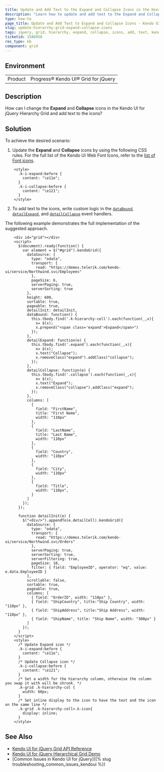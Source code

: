 ```yaml
---
title: Update and Add Text to the Expand and Collapse Icons in the Hierarchy Grid
description: "Learn how to update and add text to the Expand and Collapse icons in a Kendo UI for jQuery hierarchical Grid."
type: how-to
page_title: Update and Add Text to Expand and Collapse Icons - Kendo UI Hierarchy Grid for jQuery
slug: update-hierarchy-grid-expand-collapse-icons
tags: jquery, grid, hierarchy, expand, collapse, icons, add, text, kendo grid
ticketid: 1586958
res_type: kb
component: grid
---
```


## Environment

<table>
 <tr>
  <td>Product</td>
  <td>Progress® Kendo UI® Grid for jQuery</td>
 </tr>
</table>


## Description

How can I change the **Expand** and **Collapse** icons in the Kendo UI for jQuery Hierarchy Grid and add text to the icons?

## Solution

To achieve the desired scenario:

1. Update the **Expand** and **Collapse** icons by using the following CSS rules. For the full list of the Kendo UI Web Font Icons, refer to the [list of Font icons](/styles-and-layout/sass-themes/font-icons#list-of-font-icons).

```
    <style>
      .k-i-expand:before {
        content: "\e11e";
      }
      .k-i-collapse:before {
        content: "\e121";
      }
    </style>
```


2. To add text to the icons, write custom logic in the [`dataBound`](/api/javascript/ui/grid/events/databound), [`detailExpand`](/api/javascript/ui/grid/events/detailexpand), and [`detailCollapse`](/api/javascript/ui/grid/events/detailcollapse) event handlers.


The following example demonstrates the full implementation of the suggested approach.

```dojo
    <div id="grid"></div>
    <script>
      $(document).ready(function() {
        var element = $("#grid").kendoGrid({
          dataSource: {
            type: "odata",
            transport: {
              read: "https://demos.telerik.com/kendo-ui/service/Northwind.svc/Employees"
            },
            pageSize: 6,
            serverPaging: true,
            serverSorting: true
          },
          height: 600,
          sortable: true,
          pageable: true,
          detailInit: detailInit,
          dataBound: function() {
            this.tbody.find('.k-hierarchy-cell').each(function(_,x){
              x= $(x);
              x.prepend("<span class='expand'>Expand</span>")
            });
          },
          detailExpand: function(e) {
            this.tbody.find('.expand').each(function(_,x){
              x= $(x);
              x.text("Collapse");
              x.removeClass("expand").addClass("collapse");
            });
          },
          detailCollapse: function(e) {
            this.tbody.find('.collapse').each(function(_,x){
              x= $(x);
              x.text("Expand");
              x.removeClass("collapse").addClass("expand");
            });
          },
          columns: [
            {
              field: "FirstName",
              title: "First Name",
              width: "110px"
            },
            {
              field: "LastName",
              title: "Last Name",
              width: "110px"
            },
            {
              field: "Country",
              width: "110px"
            },
            {
              field: "City",
              width: "110px"
            },
            {
              field: "Title",
              width: "110px",
            }
          ]
        });
      });

      function detailInit(e) {
        $("<div/>").appendTo(e.detailCell).kendoGrid({
          dataSource: {
            type: "odata",
            transport: {
              read: "https://demos.telerik.com/kendo-ui/service/Northwind.svc/Orders"
            },
            serverPaging: true,
            serverSorting: true,
            serverFiltering: true,
            pageSize: 10,
            filter: { field: "EmployeeID", operator: "eq", value: e.data.EmployeeID }
          },
          scrollable: false,
          sortable: true,
          pageable: true,
          columns: [
            { field: "OrderID", width: "110px" },
            { field: "ShipCountry", title:"Ship Country", width: "110px" },
            { field: "ShipAddress", title:"Ship Address", width: "110px" },
            { field: "ShipName", title: "Ship Name", width: "300px" }
          ]
        });
      }
    </script>
    <style>
      /* Update Expand icon */
      .k-i-expand:before {
        content: "\e11e";
      }
      /* Update Collapse icon */
      .k-i-collapse:before {
        content: "\e121";
      }
      /* Set a width for the hierarchy column, otherwise the column you swap it with will be shrunk. */
      .k-grid .k-hierarchy-col {
        width: 60px;
      }
      /* Set inline display to the icon to have the text and the icon on the same line */
      .k-grid .k-hierarchy-cell>.k-icon{
        display: inline;
      }
    </style>
```
## See Also

* [Kendo UI for jQuery Grid API Reference](/api/javascript/ui/grid)
* [Kendo UI for jQuery Hierarchical Grid Demo](https://demos.telerik.com/kendo-ui/grid/hierarchy)
* [Common Issues in Kendo UI for jQuery]({% slug troubleshooting_common_issues_kendoui %})
